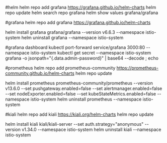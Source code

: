 #helm
helm repo add grafana https://grafana.github.io/helm-charts
helm repo update
helm search repo grafana
helm show values grafana/grafana

#grafana
helm repo add grafana https://grafana.github.io/helm-charts

helm install grafana grafana/grafana  --version v6.6.3 --namespace istio-system
helm uninstall grafana --namespace istio-system

#grafana dashboard
kubectl port-forward service/grafana 3000:80 --namespace istio-system
kubectl get secret --namespace istio-system grafana -o jsonpath="{.data.admin-password}" | base64 --decode ; echo

#prometheus
helm repo add prometheus-community https://prometheus-community.github.io/helm-charts
helm repo update

helm install prometheus prometheus-community/prometheus --version v13.6.0 --set pushgateway.enabled=false --set alertmanager.enabled=false --set nodeExporter.enabled=false --set kubeStateMetrics.enabled=false --namespace istio-system
helm uninstall prometheus --namespace istio-system

#kiali
helm repo add kiali https://kiali.org/helm-charts
helm repo update

helm install kiali kiali/kiali-server --set auth.strategy="anonymous" --version v1.34.0 --namespace istio-system
helm uninstall kiali --namespace istio-system

